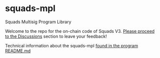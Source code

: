 # squads-mpl
Squads Multisig Program Library

Welcome to the repo for the on-chain code of Squads V3. [Please proceed to the Discussions](https://github.com/squads-dapp/squads-mpl/discussions/1) section to leave your feedback!

Technical information about the squads-mpl [found in the program README.md](https://github.com/squads-dapp/squads-mpl/blob/main/programs/squads-mpl/README.md)